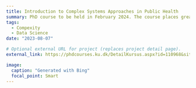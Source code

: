 ```yaml
---
title: Introduction to Complex Systems Approaches in Public Health
summary: PhD course to be held in February 2024. The course places great emphasis on the practical application of the Health Complexity Framework, which serves as a fundamental tool for conducting complexity research in the field of public health. Lecturer on pattern recognition in epidemiology and public health.
tags:
  - Compexity
  - Data Science
date: "2023-08-07"

# Optional external URL for project (replaces project detail page).
external_link: https://phdcourses.ku.dk/DetailKursus.aspx?id=110968&sitepath=SUND 

image:
  caption: "Generated with Bing"
  focal_point: Smart
---
```


